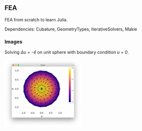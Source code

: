 ## FEA

FEA from scratch to learn Julia.

Dependencies: Cubature, GeometryTypes, IterativeSolvers, Makie

### Images

Solving _Δu = -4_ on unit sphere with boundary condition _u = 0_.

<img src="images/screenshot2.jpg" width="50%">
